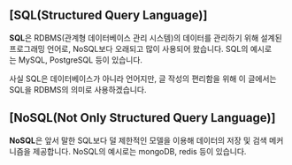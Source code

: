 ## **[SQL(Structured Query Language)]**

**SQL**은 RDBMS(관계형 데이터베이스 관리 시스템)의 데이터를 관리하기 위해 설계된 프로그래밍 언어로, NoSQL보다 오래되고 많이 사용되어 왔습니다. SQL의 예시로는 MySQL, PostgreSQL 등이 있습니다.

사실 SQL은 데이터베이스가 아니라 언어지만, 글 작성의 편리함을 위해 이 글에서는 SQL을 RDBMS의 의미로 사용하겠습니다.

## **[NoSQL(Not Only Structured Query Language)]**

**NoSQL**은 앞서 말한 SQL보다 덜 제한적인 모델을 이용해 데이터의 저장 및 검색 메커니즘을 제공합니다. NoSQL의 예시로는 mongoDB, redis 등이 있습니다.
